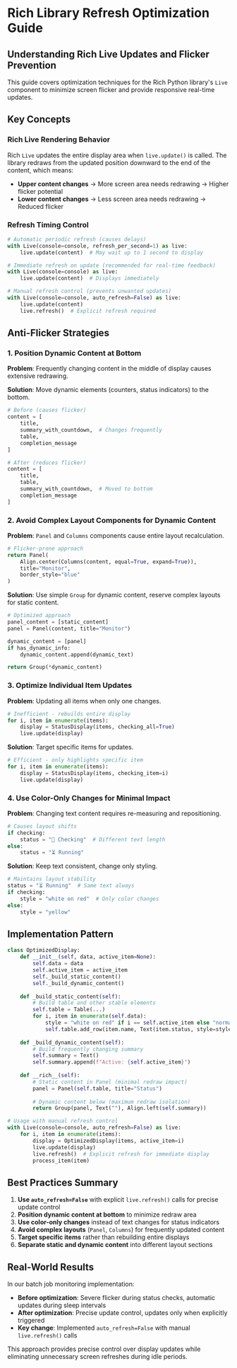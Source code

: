 # Rich Library Refresh Optimization Guide

## Understanding Rich Live Updates and Flicker Prevention

This guide covers optimization techniques for the Rich Python library's `Live` component to minimize screen flicker and provide responsive real-time updates.

## Key Concepts

### Rich Live Rendering Behavior

Rich `Live` updates the entire display area when `live.update()` is called. The library redraws from the updated position downward to the end of the content, which means:

- **Upper content changes** → More screen area needs redrawing → Higher flicker potential
- **Lower content changes** → Less screen area needs redrawing → Reduced flicker

### Refresh Timing Control

```python
# Automatic periodic refresh (causes delays)
with Live(console=console, refresh_per_second=1) as live:
    live.update(content)  # May wait up to 1 second to display

# Immediate refresh on update (recommended for real-time feedback)
with Live(console=console) as live:
    live.update(content)  # Displays immediately

# Manual refresh control (prevents unwanted updates)
with Live(console=console, auto_refresh=False) as live:
    live.update(content)
    live.refresh()  # Explicit refresh required
```

## Anti-Flicker Strategies

### 1. Position Dynamic Content at Bottom

**Problem**: Frequently changing content in the middle of display causes extensive redrawing.

**Solution**: Move dynamic elements (counters, status indicators) to the bottom.

```python
# Before (causes flicker)
content = [
    title,
    summary_with_countdown,  # Changes frequently
    table,
    completion_message
]

# After (reduces flicker)
content = [
    title,
    table,
    summary_with_countdown,  # Moved to bottom
    completion_message
]
```

### 2. Avoid Complex Layout Components for Dynamic Content

**Problem**: `Panel` and `Columns` components cause entire layout recalculation.

```python
# Flicker-prone approach
return Panel(
    Align.center(Columns(content, equal=True, expand=True)),
    title="Monitor",
    border_style="blue"
)
```

**Solution**: Use simple `Group` for dynamic content, reserve complex layouts for static content.

```python
# Optimized approach
panel_content = [static_content]
panel = Panel(content, title="Monitor")

dynamic_content = [panel]
if has_dynamic_info:
    dynamic_content.append(dynamic_text)

return Group(*dynamic_content)
```

### 3. Optimize Individual Item Updates

**Problem**: Updating all items when only one changes.

```python
# Inefficient - rebuilds entire display
for i, item in enumerate(items):
    display = StatusDisplay(items, checking_all=True)
    live.update(display)
```

**Solution**: Target specific items for updates.

```python
# Efficient - only highlights specific item
for i, item in enumerate(items):
    display = StatusDisplay(items, checking_item=i)
    live.update(display)
```

### 4. Use Color-Only Changes for Minimal Impact

**Problem**: Changing text content requires re-measuring and repositioning.

```python
# Causes layout shifts
if checking:
    status = "🔄 Checking"  # Different text length
else:
    status = "⏳ Running"
```

**Solution**: Keep text consistent, change only styling.

```python
# Maintains layout stability
status = "⏳ Running"  # Same text always
if checking:
    style = "white on red"  # Only color changes
else:
    style = "yellow"
```

## Implementation Pattern

```python
class OptimizedDisplay:
    def __init__(self, data, active_item=None):
        self.data = data
        self.active_item = active_item
        self._build_static_content()
        self._build_dynamic_content()
    
    def _build_static_content(self):
        # Build table and other stable elements
        self.table = Table(...)
        for i, item in enumerate(self.data):
            style = "white on red" if i == self.active_item else "normal"
            self.table.add_row(item.name, Text(item.status, style=style))
    
    def _build_dynamic_content(self):
        # Build frequently changing summary
        self.summary = Text()
        self.summary.append(f"Active: {self.active_item}")
    
    def __rich__(self):
        # Static content in Panel (minimal redraw impact)
        panel = Panel(self.table, title="Status")
        
        # Dynamic content below (maximum redraw isolation)
        return Group(panel, Text(""), Align.left(self.summary))

# Usage with manual refresh control
with Live(console=console, auto_refresh=False) as live:
    for i, item in enumerate(items):
        display = OptimizedDisplay(items, active_item=i)
        live.update(display)
        live.refresh()  # Explicit refresh for immediate display
        process_item(item)
```

## Best Practices Summary

1. **Use `auto_refresh=False`** with explicit `live.refresh()` calls for precise update control
2. **Position dynamic content at bottom** to minimize redraw area
3. **Use color-only changes** instead of text changes for status indicators
4. **Avoid complex layouts** (`Panel`, `Columns`) for frequently updated content
5. **Target specific items** rather than rebuilding entire displays
6. **Separate static and dynamic content** into different layout sections

## Real-World Results

In our batch job monitoring implementation:
- **Before optimization**: Severe flicker during status checks, automatic updates during sleep intervals
- **After optimization**: Precise update control, updates only when explicitly triggered
- **Key change**: Implemented `auto_refresh=False` with manual `live.refresh()` calls

This approach provides precise control over display updates while eliminating unnecessary screen refreshes during idle periods.